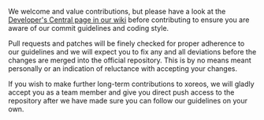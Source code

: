 We welcome and value contributions, but please have a look at the [Developer's Central page in our wiki](https://wiki.xoreos.org/index.php?title=Developer_Central) before contributing to ensure you are aware of our commit guidelines and coding style.

Pull requests and patches will be finely checked for proper adherence to our guidelines and we will expect you to fix any and all deviations before the changes are merged into the official repository. This is by no means meant personally or an indication of reluctance with accepting your changes.

If you wish to make further long-term contributions to xoreos, we will gladly accept you as a team member and give you direct push access to the repository after we have made sure you can follow our guidelines on your own.
